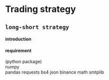 # Trading strategy

## `long-short strategy`

#### introduction

#### requirement
(python package)  
numpy  
pandas
requests
bs4
json
binance
math
smtplib
